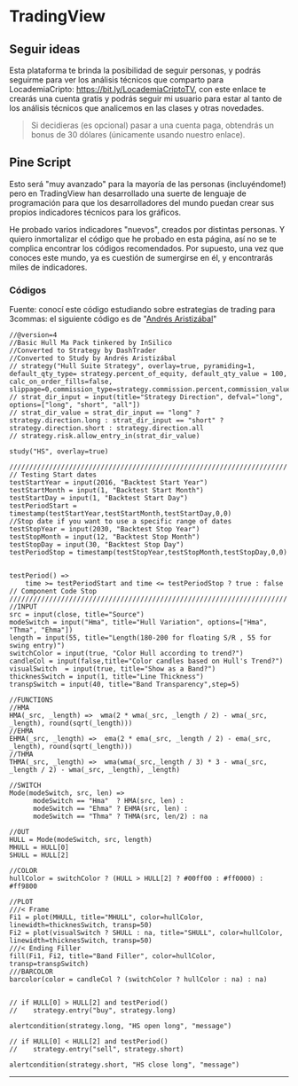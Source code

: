 # TradingView

## Seguir ideas
Esta plataforma te brinda la posibilidad de seguir personas, y podrás seguirme para ver los análisis técnicos que comparto para  LocademiaCripto: https://bit.ly/LocademiaCriptoTV, con este enlace te crearás una cuenta gratis y podrás seguir mi usuario para estar al tanto de los análisis técnicos que analicemos en las clases y otras novedades.

>Si decidieras (es opcional) pasar a una cuenta paga, obtendrás un bonus de 30 dólares (únicamente usando nuestro enlace).

## Pine Script

Esto será "muy avanzado" para la mayoría de las personas (incluyéndome!) pero en TradingView han desarrollado una suerte de lenguaje de programación para que los desarrolladores del mundo puedan crear sus propios indicadores técnicos para los gráficos.

He probado varios indicadores "nuevos", creados por distintas personas. Y quiero inmortalizar el código que he probado en esta página, así no se te complica encontrar los códigos recomendados. Por supuesto, una vez que conoces este mundo, ya es cuestión de sumergirse en él, y encontrarás miles de indicadores.

### Códigos

Fuente: conocí este código estudiando sobre estrategias de trading para 3commas: el siguiente código es de "[Andrés Aristizábal](https://youtu.be/c3YxFz-72cU?t=748)"

```
//@version=4
//Basic Hull Ma Pack tinkered by InSilico 
//Converted to Strategy by DashTrader
//Converted to Study by Andrés Aristizábal
// strategy("Hull Suite Strategy", overlay=true, pyramiding=1, default_qty_type= strategy.percent_of_equity, default_qty_value = 100, calc_on_order_fills=false, slippage=0,commission_type=strategy.commission.percent,commission_value=0)
// strat_dir_input = input(title="Strategy Direction", defval="long", options=["long", "short", "all"])
// strat_dir_value = strat_dir_input == "long" ? strategy.direction.long : strat_dir_input == "short" ? strategy.direction.short : strategy.direction.all
// strategy.risk.allow_entry_in(strat_dir_value)

study("HS", overlay=true)

//////////////////////////////////////////////////////////////////////
// Testing Start dates
testStartYear = input(2016, "Backtest Start Year")
testStartMonth = input(1, "Backtest Start Month")
testStartDay = input(1, "Backtest Start Day")
testPeriodStart = timestamp(testStartYear,testStartMonth,testStartDay,0,0)
//Stop date if you want to use a specific range of dates
testStopYear = input(2030, "Backtest Stop Year")
testStopMonth = input(12, "Backtest Stop Month")
testStopDay = input(30, "Backtest Stop Day")
testPeriodStop = timestamp(testStopYear,testStopMonth,testStopDay,0,0)


testPeriod() =>
    time >= testPeriodStart and time <= testPeriodStop ? true : false
// Component Code Stop
//////////////////////////////////////////////////////////////////////
//INPUT
src = input(close, title="Source")
modeSwitch = input("Hma", title="Hull Variation", options=["Hma", "Thma", "Ehma"])
length = input(55, title="Length(180-200 for floating S/R , 55 for swing entry)")
switchColor = input(true, "Color Hull according to trend?")
candleCol = input(false,title="Color candles based on Hull's Trend?")
visualSwitch  = input(true, title="Show as a Band?")
thicknesSwitch = input(1, title="Line Thickness")
transpSwitch = input(40, title="Band Transparency",step=5)

//FUNCTIONS
//HMA
HMA(_src, _length) =>  wma(2 * wma(_src, _length / 2) - wma(_src, _length), round(sqrt(_length)))
//EHMA    
EHMA(_src, _length) =>  ema(2 * ema(_src, _length / 2) - ema(_src, _length), round(sqrt(_length)))
//THMA    
THMA(_src, _length) =>  wma(wma(_src,_length / 3) * 3 - wma(_src, _length / 2) - wma(_src, _length), _length)
    
//SWITCH
Mode(modeSwitch, src, len) =>
      modeSwitch == "Hma"  ? HMA(src, len) :
      modeSwitch == "Ehma" ? EHMA(src, len) : 
      modeSwitch == "Thma" ? THMA(src, len/2) : na
      
//OUT
HULL = Mode(modeSwitch, src, length)
MHULL = HULL[0]
SHULL = HULL[2]

//COLOR
hullColor = switchColor ? (HULL > HULL[2] ? #00ff00 : #ff0000) : #ff9800

//PLOT
///< Frame
Fi1 = plot(MHULL, title="MHULL", color=hullColor, linewidth=thicknesSwitch, transp=50)
Fi2 = plot(visualSwitch ? SHULL : na, title="SHULL", color=hullColor, linewidth=thicknesSwitch, transp=50)
///< Ending Filler
fill(Fi1, Fi2, title="Band Filler", color=hullColor, transp=transpSwitch)
///BARCOLOR
barcolor(color = candleCol ? (switchColor ? hullColor : na) : na)


// if HULL[0] > HULL[2] and testPeriod()
//    strategy.entry("buy", strategy.long)

alertcondition(strategy.long, "HS open long", "message")

// if HULL[0] < HULL[2] and testPeriod()
//    strategy.entry("sell", strategy.short)

alertcondition(strategy.short, "HS close long", "message")
```

***